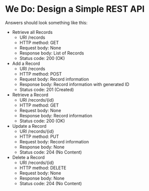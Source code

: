 # We Do: Design a Simple REST API

Answers should look something like this:

- Retrieve all Records
  - URI /records
  - HTTP method: GET
  - Request body: None
  - Response body: List of Records
  - Status code: 200 (OK)
- Add a Record
  - URI /records
  - HTTP method: POST
  - Request body: Record information
  - Response body: Record information with generated ID
  - Status code: 201 (Created)
- Retrieve a Record
  - URI /records/{id}
  - HTTP method: GET
  - Request body: None
  - Response body: Record information
  - Status code: 200 (OK)
- Update a Record
  - URI /records/{id}
  - HTTP method: PUT
  - Request body: Record information
  - Response body: None
  - Status code: 204 (No Content)
- Delete a Record
  - URI /records/{id}
  - HTTP method: DELETE
  - Request body: None
  - Response body: None
  - Status code: 204 (No Content)